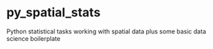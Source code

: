 # py_spatial_stats
Python statistical tasks working with spatial data
plus some basic data science boilerplate
